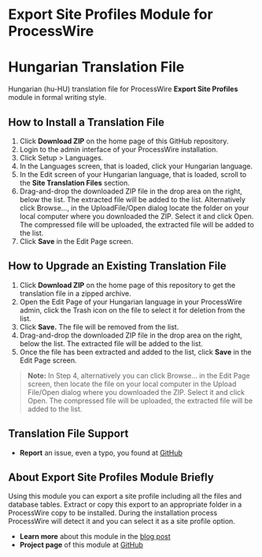 Export Site Profiles Module for ProcessWire
===========================================
Hungarian Translation File
==========================


Hungarian (hu-HU) translation file for ProcessWire **Export Site Profiles** module in formal writing style.


How to Install a Translation File
---------------------------------

1. Click **Download ZIP** on the home page of this GitHub repository.
2. Login to the admin interface of your ProcessWire installation.
3. Click Setup > Languages.
4. In the Languages screen, that is loaded, click your Hungarian language.
5. In the Edit screen of your Hungarian language, that is loaded, scroll to the **Site Translation Files** section.
6. Drag-and-drop the downloaded ZIP file in the drop area on the right, below the list. The extracted file will be added to the list. Alternatively click Browse..., in the UploadFile/Open dialog locate the folder on your local computer where you downloaded the ZIP. Select it and click Open. The compressed file will be uploaded, the extracted file will be added to the list.
7. Click **Save** in the Edit Page screen.
   
How to Upgrade an Existing Translation File
-------------------------------------------
1. Click **Download ZIP** on the home page of this repository to get the translation file in a zipped archive.
2. Open the Edit Page of your Hungarian language in your ProcessWire admin, click the Trash icon on the file to select it for deletion from the list.
3. Click **Save.** The file will be removed from the list.
4. Drag-and-drop the downloaded ZIP file in the drop area on the right, below the list. The extracted file will be added to the list.
5. Once the file has been extracted and added to the list, click **Save** in the Edit Page screen.

> **Note:** In Step 4, alternatively you can click Browse... in the Edit Page screen, then locate the file on your local computer in the Upload File/Open dialog where you downloaded the ZIP. Select it and click Open. The compressed file will be uploaded, the extracted file will be added to the list.

Translation File Support
------------------------
- **Report** an issue, even a typo, you found at [GitHub](https://github.com/jtherczeg/processexportprofile-hungarian-lng/issues)

About Export Site Profiles Module Briefly
-----------------------------------------
Using this module you can export a site profile including all the files and database tables. Extract or copy this export to an appropriate folder in a ProcessWire copy to be installed. During the installation process ProcessWire will detect it and you can select it as a site profile option.
                                              
- **Learn more** about this module in the [blog post](http://processwire.com/blog/posts/new-site-profiles-exporter-for-2.5/#new-site-profile-exporter-is-far-better-than-the-previous)
- **Project page** of this module at [GitHub](https://github.com/ryancramerdesign/ProcessExportProfile)
